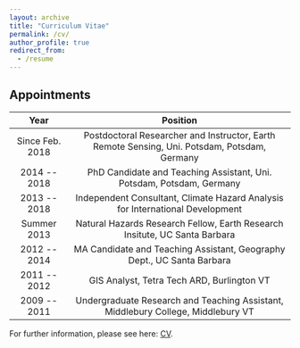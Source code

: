 ```yaml
---
layout: archive
title: "Curriculum Vitae"
permalink: /cv/
author_profile: true
redirect_from:
  - /resume
---
```


## Appointments

| Year | Position |
|:----:|:--------:|
| Since Feb. 2018 | Postdoctoral Researcher and Instructor, Earth Remote Sensing, Uni. Potsdam, Potsdam, Germany |
| 2014 -- 2018 | PhD Candidate and Teaching Assistant, Uni. Potsdam, Potsdam, Germany |
| 2013 -- 2018 | Independent Consultant, Climate Hazard Analysis for International Development |
| Summer 2013  | Natural Hazards Research Fellow, Earth Research Insitute, UC Santa Barbara |
| 2012 -- 2014 | MA Candidate and Teaching Assistant, Geography Dept., UC Santa Barbara |
| 2011 -- 2012 | GIS Analyst, Tetra Tech ARD, Burlington VT |
| 2009 -- 2011 | Undergraduate Research and Teaching Assistant, Middlebury College, Middlebury VT |

For further information, please see here: [CV](http://tasmi.github.io/pdf/smith_cv.pdf).